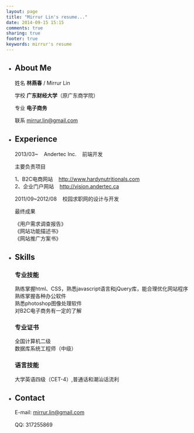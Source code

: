 ```yaml
---
layout: page
title: "Mirrur Lin's resume..."
date: 2014-09-15 15:15
comments: true
sharing: true
footer: true
keywords: mirrur's resume
---
```


<ul>
	<!--个人信息-->
	<li id="personalInfor" class="section">
		<h2>About Me</h2>
		<div id="basicalInfor" class="right list col2-1">
			<p>姓名 <strong>林燕春</strong> / Mirrur Lin</p>
			<p>学校 <strong>广东财经大学</strong>（原广东商学院）</p>
			<p>专业 <strong>电子商务</strong></p>
			<p>联系 <a href="mailto: mirrur.lin@gmail.com">mirrur.lin@gmail.com</a></p>
		</div>
	</li>
	<!--个人经历-->
	<li id="experience" class="section">
		<h2>Experience</h2>
		<p>2013/03~ &nbsp;&nbsp; Andertec Inc. &nbsp;&nbsp; 前端开发</p>
		<p>主要负责项目</p>
		<div>
			<p class="list">
				1、B2C电商网站 &nbsp;&nbsp; <a href="http://www.hardynutritionals.com/" target="_blank">http://www.hardynutritionals.com</a><br/>
				2、企业门户网站 &nbsp;&nbsp; <a href="http://vision.andertec.ca" target="_blank">http://vision.andertec.ca</a>
			</p>
		</div>	
		<p>2011/09~2012/08 &nbsp;&nbsp; 校园求职网的设计与开发</p>
		<p>最终成果</p>
			<p class="list">
			   《用户需求调查报告》<br/>
			   《网站功能描述书》<br/>
			   《网站推广方案书》
			</p>
	</li>
	<!--专业技能-->
	<li id="skills" class="section">
		<h2>Skills</h2>
		<div>
			<h3>专业技能</h3> 
			<p class="list">熟练掌握html、CSS，熟悉javascript语言和jQuery库，能合理优化网站程序<br/>
					 熟练掌握各种办公软件<br/>
					 熟悉photoshop图像处理软件<br/>
					 对B2C电子商务有一定的了解</p>
			<h3>专业证书</h3>
			<p class="list">全国计算机二级</br>
					 数据库系统工程师（中级）</p>
			<h3>语言技能</h3>
			<p class="list"> 大学英语四级（CET-4）,普通话和潮汕话流利</p>
		</div>
	</li>	
	<!--联系方式-->
	<li id="contact" class="section">
		<h2>Contact</h2>
		<div id="messages">
			E-mail: <a href="mailto:mirrur.lin@gmail.com">mirrur.lin@gmail.com</a></br></br>
			QQ: 317255869
			</p>
		</div>
	</li>
</ul>

